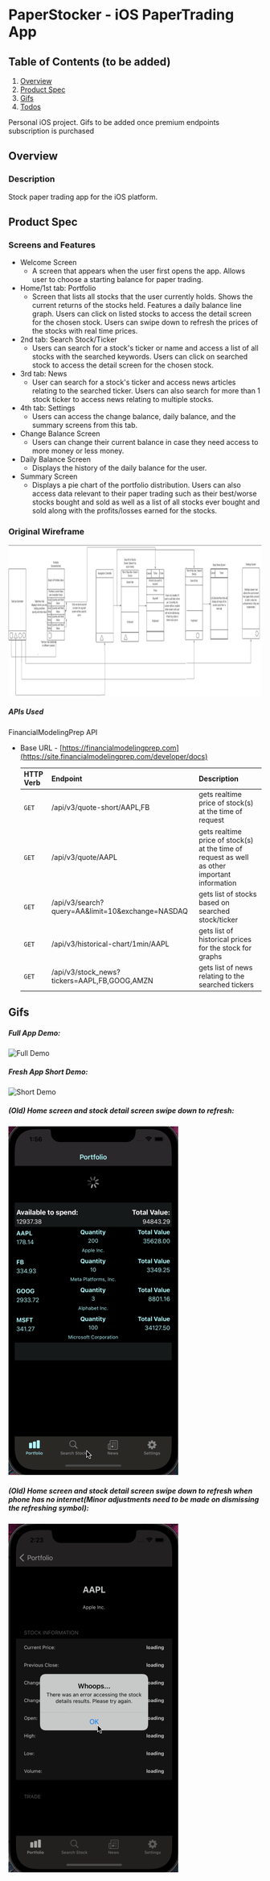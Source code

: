 # PaperStocker - iOS PaperTrading App

## Table of Contents (to be added)
1. [Overview](#Overview)
2. [Product Spec](#Product-Spec)
3. [Gifs](#Gifs)
4. [Todos](#Todos)

Personal iOS project. Gifs to be added once premium endpoints subscription is purchased


## Overview
### Description
Stock paper trading app for the iOS platform. 

## Product Spec
### Screens and Features

* Welcome Screen
    * A screen that appears when the user first opens the app. Allows user to choose a starting balance for paper trading.
* Home/1st tab: Portfolio
    * Screen that lists all stocks that the user currently holds. Shows the current returns of the stocks held. Features a daily balance line graph. Users can click on listed stocks to access the detail screen for the chosen stock. Users can swipe down to refresh the prices of the stocks with real time prices. 
* 2nd tab: Search Stock/Ticker
    * Users can search for a stock's ticker or name and access a list of all stocks with the searched keywords. Users can click on searched stock to access the detail screen for the chosen stock. 
* 3rd tab: News
    *  User can search for a stock's ticker and access news articles relating to the searched ticker. Users can also search for more than 1 stock ticker to access news relating to multiple stocks. 
* 4th tab: Settings
    * Users can access the change balance, daily balance, and the summary screens from this tab. 
* Change Balance Screen
    * Users can change their current balance in case they need access to more money or less money.
* Daily Balance Screen
    * Displays the history of the daily balance for the user. 
* Summary Screen
    * Displays a pie chart of the portfolio distribution. Users can also access data relevant to their paper trading such as their best/worse stocks bought and sold as well as a list of all stocks ever bought and sold along with the profits/losses earned for the stocks.
    
    
### Original Wireframe
<img src="https://github.com/Jimmy-2/PaperStocker/blob/main/gifs/OriginalWireframe.png?raw=true" height=300>

##### APIs Used
FinancialModelingPrep API
- Base URL - [https://financialmodelingprep.com](https://site.financialmodelingprep.com/developer/docs)

   HTTP Verb | Endpoint | Description
   ----------|----------|------------
    `GET`    | /api/v3/quote-short/AAPL,FB | gets realtime price of stock(s) at the time of request
    `GET`    | /api/v3/quote/AAPL | gets realtime price of stock(s) at the time of request as well as other important information
    `GET`    | /api/v3/search?query=AA&limit=10&exchange=NASDAQ | gets list of stocks based on searched stock/ticker
    `GET`    | /api/v3/historical-chart/1min/AAPL | gets list of historical prices for the stock for graphs
    `GET`    | /api/v3/stock_news?tickers=AAPL,FB,GOOG,AMZN | gets list of news relating to the searched tickers
    
    

## Gifs
##### Full App Demo:

<img src='https://github.com/Jimmy-2/PaperStocker/blob/main/gifs/appDemoOldApp.gif?raw=true' title='Full Demo' width='' alt='Full Demo' />

##### Fresh App Short Demo:

<img src='https://github.com/Jimmy-2/PaperStocker/blob/main/gifs/appDemoNewApp.gif?raw=true' title='Short Demo' width='' alt='Short Demo' />

##### (Old) Home screen and stock detail screen swipe down to refresh:

<img src='https://raw.githubusercontent.com/Jimmy-2/PaperStocker/main/gifs/Refresh1.gif' title='Refresh gif' width='' alt='Refresh gif' />

##### (Old) Home screen and stock detail screen swipe down to refresh when phone has no internet(Minor adjustments need to be made on dismissing the refreshing symbol):

<img src='https://raw.githubusercontent.com/Jimmy-2/PaperStocker/main/gifs/IfNoInternet.gif' title='Refresh gif' width='' alt='Refresh gif' />

